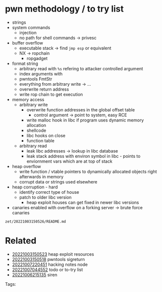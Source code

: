 # pwn methodology / to try list
- strings
- system commands
  - injection
  - no path for shell commands -> privesc
- buffer overflow
  - executable stack -> find `jmp esp` or equivalent
  - NX -> ropchain
    - ropgadget
- format string
  - arbitrary read with `%s` refering to attacker controlled argument
  - index arguments with 
  - pwntools FmtStr
  - everything from arbitrary write -> ...
  - overwrite return address
  - write rop chain to get execution
- memory access
  - arbitrary write
    - overwrite function addresses in the global offset table
      - control argument -> point to system, easy RCE
    - write malloc hook in libc if program uses dynamic memory allocation
    - shellcode
    - libc hooks on close
    - function table
  - arbitrary read
    - leak libc addresses -> lookup in libc database
    - leak stack address with environ symbol in libc - points to enviornment vars which are at top of stack
- heap overflow
  - write function / vtable pointers to dynamically allocated objects right afterwards in memory
  - corrupt data or strings used elsewhere
- heap corruption - hard
  - identify correct type of house
  - patch to older libc version
    - heap exploit houses can get fixed in newer libc versions
- canaries enabled with overflow on a forking server -> brute force canaries

` zet/20221003150526/README.md `

# Related

- [20221003150523](/zet/20221003150523/README.md) heap exploit resources
- [20221003150518](/zet/20221003150518/README.md) pwntools sigreturn
- [20221007220451](/zet/20221007220451/README.md) hacking notes node
- [20221007044552](/zet/20221007044552/README.md) todo or to-try list
- [20221006215135](/zet/20221006215135/README.md) siren

Tags:

    
